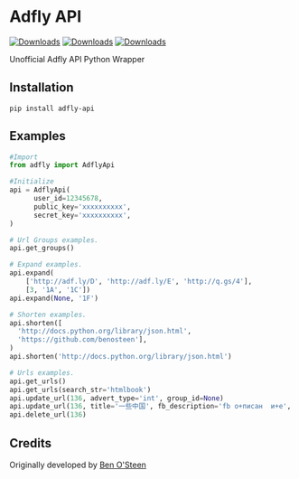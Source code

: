 # Adfly API

[![Downloads](https://pepy.tech/badge/adfly-api)](https://pepy.tech/project/adfly-api)
[![Downloads](https://pepy.tech/badge/adfly-api/month)](https://pepy.tech/project/adfly-api/month)
[![Downloads](https://pepy.tech/badge/adfly-api/week)](https://pepy.tech/project/adfly-api/week)

Unofficial Adfly API Python Wrapper

## Installation
`pip install adfly-api`

## Examples
```python
#Import
from adfly import AdflyApi

#Initialize
api = AdflyApi(
      user_id=12345678,
      public_key='xxxxxxxxxx',
      secret_key='xxxxxxxxxx',
)

# Url Groups examples.
api.get_groups()

# Expand examples.
api.expand(
    ['http://adf.ly/D', 'http://adf.ly/E', 'http://q.gs/4'],
    [3, '1A', '1C'])
api.expand(None, '1F')

# Shorten examples.
api.shorten([
  'http://docs.python.org/library/json.html',
  'https://github.com/benosteen'],
)
api.shorten('http://docs.python.org/library/json.html')

# Urls examples.
api.get_urls()
api.get_urls(search_str='htmlbook')
api.update_url(136, advert_type='int', group_id=None)
api.update_url(136, title='一些中国', fb_description='fb о+писан  и+е', fb_image='123')
api.delete_url(136)
```

## Credits
Originally developed by [Ben O'Steen](https://github.com/benosteen)
